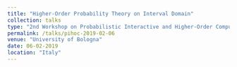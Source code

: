 ```yaml
---
title: "Higher-Order Probability Theory on Interval Domain"
collection: talks
type: "2nd Workshop on Probabilistic Interactive and Higher-Order Computation"
permalink: /talks/pihoc-2019-02-06
venue: "University of Bologna"
date: 06-02-2019
location: "Italy"
---
```


